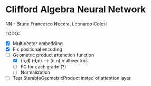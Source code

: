 # Clifford Algebra Neural Network
NN - Bruno Francesco Nocera, Leonardo Colosi


TODO:
- [X] MultiVector embedding
- [X] Fix positional encoding
- [ ] Geometric product attenction function
  - [X] (n,d) (d,n) --> (n,n) multivectros
  - [ ] FC for each grade (?)
  - [ ] Normalization
- [ ] Test SterableGeometricProduct insted of attention layer
